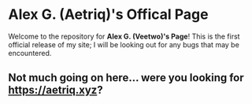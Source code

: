 # Alex G. (Aetriq)'s Offical Page

Welcome to the repository for **Alex G. (Veetwo)'s Page**! This is the first official release of my site; I will be looking out for any bugs that may be encountered.

## Not much going on here... were you looking for https://aetriq.xyz?



